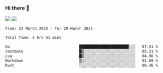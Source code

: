 ### Hi there 👋️

![](https://komarev.com/ghpvc/?username=Loner1024)
![](https://hit.yhype.me/github/profile?account_id=20189164)

<!--START_SECTION:waka-->

```txt
From: 22 March 2025 - To: 29 March 2025

Total Time: 3 hrs 41 mins

Go                               ██████████████████████░░░   87.51 %
textmate                         █▒░░░░░░░░░░░░░░░░░░░░░░░   05.31 %
Lua                              █▒░░░░░░░░░░░░░░░░░░░░░░░   04.96 %
Markdown                         ▒░░░░░░░░░░░░░░░░░░░░░░░░   01.09 %
Rust                             ░░░░░░░░░░░░░░░░░░░░░░░░░   00.36 %
```

<!--END_SECTION:waka-->



